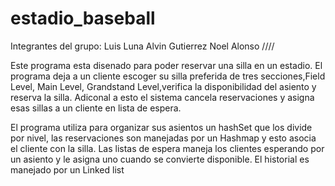 # estadio_baseball

Integrantes del grupo:
Luis Luna
Alvin Gutierrez
Noel Alonso
////

Este programa esta disenado para poder reservar una silla en un estadio. El programa deja a un cliente escoger su silla preferida de tres secciones,Field Level, Main Level, Grandstand Level,verifica la disponibilidad del asiento y reserva la silla. Adiconal a esto el sistema cancela reservaciones y asigna esas sillas a un cliente en lista de espera.

El programa utiliza para organizar sus asientos un hashSet que los divide por nivel, las reservaciones son manejadas por un Hashmap y esto asocia el cliente con la silla. Las listas de espera maneja los clientes esperando por un asiento y le asigna uno cuando se convierte disponible. El historial es manejado por un Linked list

